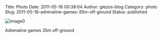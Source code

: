 Title: Photo
Date: 2011-05-16 00:38:04
Author: glezos-blog
Category: photo
Slug: 2011-05-16-adrenaline-games-35m-off-ground
Status: published

![image0](http://41.media.tumblr.com/tumblr_ll9rnjRbEV1qaawg5o1_1280.jpg)

Adrenaline games 35m off-ground

